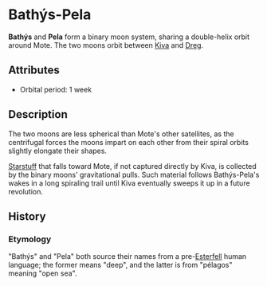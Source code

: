 # Bathýs-Pela

**Bathýs** and **Pela** form a binary moon system, sharing a double-helix orbit around Mote. The two moons orbit between [Kiva](../kiva) and [Dreg](../dreg).

## Attributes

- Orbital period: 1 week

## Description

The two moons are less spherical than Mote's other satellites, as the centrifugal forces the moons impart on each other from their spiral orbits slightly elongate their shapes.

[Starstuff](../../../lore/starstuff) that falls toward Mote, if not captured directly by Kiva, is collected by the binary moons' gravitational pulls. Such material follows Bathýs-Pela's wakes in a long spiraling trail until Kiva eventually sweeps it up in a future revolution.

## History

### Etymology

"Bathýs" and "Pela" both source their names from a pre-[Esterfell](../../../mote/esterfell) human language; the former means "deep", and the latter is from "pélagos" meaning "open sea".
